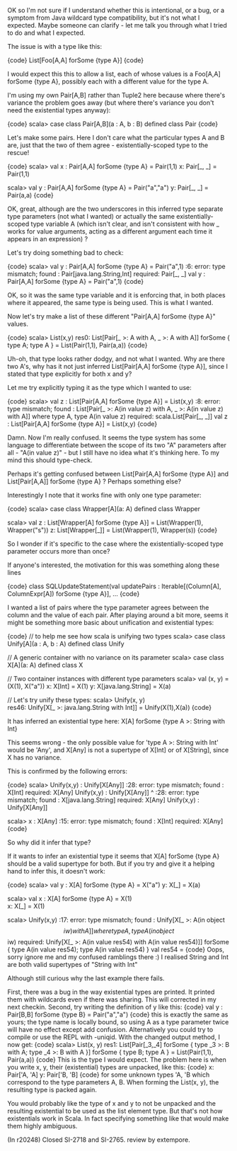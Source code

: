 OK so I'm not sure if I understand whether this is intentional, or a bug, or a symptom from Java wildcard type compatibility, but it's not what I expected. Maybe someone can clarify - let me talk you through what I tried to do and what I expected.

The issue is with a type like this:

{code}
List[Foo[A,A] forSome {type A}]
{code}

I would expect this this to allow a list, each of whose values is a Foo[A,A] forSome {type A}, possibly each with a different value for the type A.

I'm using my own Pair[A,B] rather than Tuple2 here because where there's variance the problem goes away (but where there's variance you don't need the existential types anyway):

{code}
scala> case class Pair[A,B](a : A, b : B)
defined class Pair
{code}

Let's make some pairs. Here I don't care what the particular types A and B are, just that the two of them agree - existentially-scoped type to the rescue!

{code}
scala> val x : Pair[A,A] forSome {type A} = Pair(1,1)
x: Pair[_, _] = Pair(1,1)

scala> val y : Pair[A,A] forSome {type A} = Pair("a","a")
y: Pair[_, _] = Pair(a,a)
{code}

OK, great, although are the two underscores in this inferred type separate type parameters (not what I wanted) or actually the same existentially-scoped type variable A (which isn't clear, and isn't consistent with how _ works for value arguments, acting as a different argument each time it appears in an expression) ?

Let's try doing something bad to check:

{code}
scala> val y : Pair[A,A] forSome {type A} = Pair("a",1)
<console>:6: error: type mismatch;
 found   : Pair[java.lang.String,Int]
 required: Pair[_, _]
       val y : Pair[A,A] forSome {type A} = Pair("a",1)
{code}

OK, so it was the same type variable and it is enforcing that, in both places where it appeared, the same type is being used. This is what I wanted.

Now let's try make a list of these different "Pair[A,A] forSome {type A}" values.

{code}
scala> List(x,y)
res0: List[Pair[_ >: A with A, _ >: A with A]] forSome { type A; type A } = List(Pair(1,1), Pair(a,a))
{code}

Uh-oh, that type looks rather dodgy, and not what I wanted. Why are there two A's, why has it not just inferred List[Pair[A,A] forSome {type A}], since I stated that type explicitly for both x and y?

Let me try explicitly typing it as the type which I wanted to use:

{code}
scala> val z : List[Pair[A,A] forSome {type A}] = List(x,y)
<console>:8: error: type mismatch;
 found   : List[Pair[_ >: A(in value z) with A, _ >: A(in value z) with A]] where type A, type A(in value z)
 required: scala.List[Pair[_, _]]
       val z : List[Pair[A,A] forSome {type A}] = List(x,y)
{code}

Damn. Now I'm really confused. It seems the type system has some language to differentiate between the scope of its two "A" parameters after all - "A(in value z)" - but I still have no idea what it's thinking here. To my mind this should type-check.

Perhaps it's getting confused between List[Pair[A,A] forSome {type A}] and List[Pair[A,A]] forSome {type A} ? Perhaps something else?

Interestingly I note that it works fine with only one type parameter:

{code}
scala> case class Wrapper[A](a: A)
defined class Wrapper

scala> val z : List[Wrapper[A] forSome {type A}] = List(Wrapper(1), Wrapper("s"))
z: List[Wrapper[_]] = List(Wrapper(1), Wrapper(s))
{code}

So I wonder if it's specific to the case where the existentially-scoped type parameter occurs more than once?


If anyone's interested, the motivation for this was something along these lines

{code}
class SQLUpdateStatement(val updatePairs : Iterable[(Column[A], ColumnExpr[A]) forSome {type A}], ...
{code}

I wanted a list of pairs where the type parameter agrees between the column and the value of each pair.
After playing around a bit more, seems it might be something more basic about unification and existential types:

{code}
// to help me see how scala is unifying two types
scala> case class Unify[A](a : A, b : A)
defined class Unify

// A generic container with no variance on its parameter
scala> case class X[A](a: A)
defined class X

// Two container instances with different type parameters
scala> val (x, y) = (X(1), X("a"))
x: X[Int] = X(1)
y: X[java.lang.String] = X(a)

// Let's try unify these types:
scala> Unify(x, y)              
res46: Unify[X[_ >: java.lang.String with Int]] = Unify(X(1),X(a))
{code}

It has inferred an existential type here: X[A] forSome {type A >: String with Int}

This seems wrong - the only possible value for 'type A >: String with Int' would be 'Any', and X[Any] is not a supertype of X[Int] or of X[String], since X has no variance.

This is confirmed by the following errors:

{code}
scala> Unify(x,y) : Unify[X[Any]]
<console>:28: error: type mismatch;
 found   : X[Int]
 required: X[Any]
       Unify(x,y) : Unify[X[Any]]
             ^
<console>:28: error: type mismatch;
 found   : X[java.lang.String]
 required: X[Any]
       Unify(x,y) : Unify[X[Any]]

scala> x : X[Any]
<console>:15: error: type mismatch;
 found   : X[Int]
 required: X[Any]
{code}

So why did it infer that type?

If it wants to infer an existential type it seems that X[A] forSome {type A} should be a valid supertype for both. But if you try and give it a helping hand to infer this, it doesn't work:

{code}
scala> val y : X[A] forSome {type A} = X("a")
y: X[_] = X(a)

scala> val x : X[A] forSome {type A} = X(1)  
x: X[_] = X(1)

scala> Unify(x,y)
<console>:17: error: type mismatch;
 found   : Unify[X[_ >: A(in object $$iw) with A]] where type A, type A(in object $$iw)
 required: Unify[X[_ >: A(in value res54) with A(in value res54)]] forSome { type A(in value res54); type A(in value res54) }
       val res54 = 
{code}
Oops, sorry ignore me and my confused ramblings there :)
I realised String and Int are both valid supertypes of "String with Int"

Although still curious why the last example there fails.

First, there was a bug in the way existential types are printed. It printed them with wildcards even if there was sharing. This will corrected in my next checkin. Second, try writing the definition of y like this:
{code}
 val y : Pair[B,B] forSome {type B} = Pair("a","a") 
{code}
this is exactly the same as yours; the type name is locally bound, so using A as a type parameter twice will have no effect except add confusion. Alternatively you could try to compile or use the REPL with -uniqid.
With the changed output method, I now get:
{code}
scala> List(x, y)
res1: List[Pair[_3,_4] forSome { type _3 >: B with A; type _4 >: B with A }] forSome { type B; type A } = List(Pair(1,1), Pair(a,a))
{code}
This is the type I would expect. The problem here is when you write x, y, their (existential) types are unpacked, like this:
{code}
  x: Pair['A, 'A]
  y: Pair['B, 'B]
{code}
for some unknown types 'A, 'B which correspond to the type parameters A, B.
When forming the List(x, y), the resulting type is packed again. 

You would probably like the type of x and y to not be unpacked and the resulting existential to be used as the list element type. But that's not how existentials work in Scala. In fact specifying something like that would make them highly ambiguous.






(In r20248) Closed SI-2718 and SI-2765. review by extempore. 
